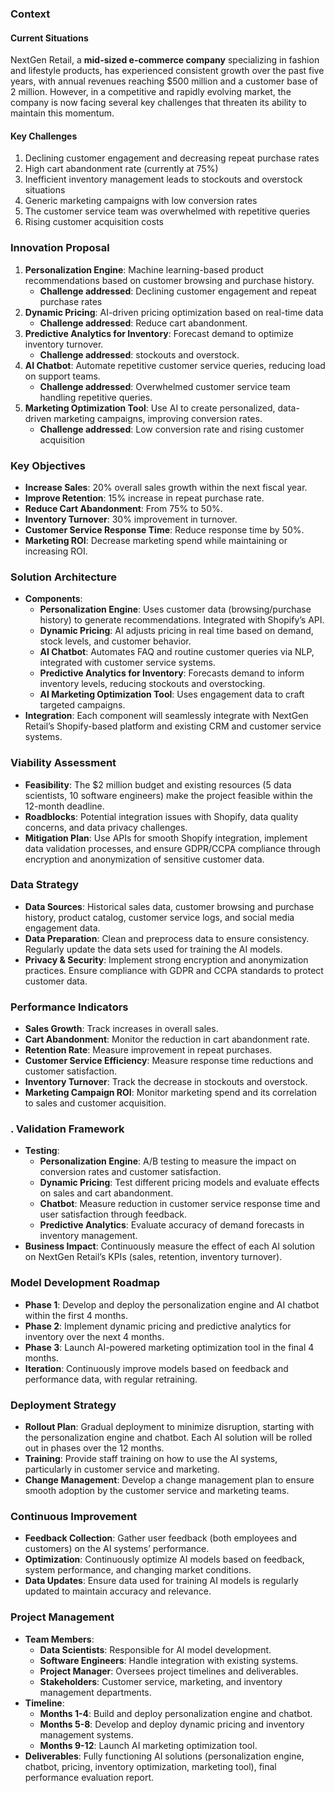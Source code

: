### Context
#### Current Situations
NextGen Retail, a **mid-sized e-commerce company** specializing in fashion and lifestyle products, has experienced consistent growth over the past five years, with annual revenues reaching $500 million and a customer base of 2 million. However, in a competitive and rapidly evolving market, the company is now facing several key challenges that threaten its ability to maintain this momentum. 
#### Key Challenges
1. Declining customer engagement and decreasing repeat purchase rates 
2. High cart abandonment rate (currently at 75%) 
3. Inefficient inventory management leads to stockouts and overstock situations 
4. Generic marketing campaigns with low conversion rates 
5. The customer service team was overwhelmed with repetitive queries 
6. Rising customer acquisition costs
### Innovation Proposal

1. **Personalization Engine**: Machine learning-based product recommendations based on customer browsing and purchase history. 
	- **Challenge addressed**: Declining customer engagement and repeat purchase rates
2. **Dynamic Pricing**: AI-driven pricing optimization based on real-time data
	- **Challenge addressed**: Reduce cart abandonment.
3. **Predictive Analytics for Inventory**: Forecast demand to optimize inventory turnover.
	- **Challenge addressed**: stockouts and overstock.
4. **AI Chatbot**: Automate repetitive customer service queries, reducing load on support teams.
	-  **Challenge addressed**: Overwhelmed customer service team handling repetitive queries.
5. **Marketing Optimization Tool**: Use AI to create personalized, data-driven marketing campaigns, improving conversion rates.
	- **Challenge addressed**: Low conversion rate and rising customer acquisition

### **Key Objectives**

- **Increase Sales**: 20% overall sales growth within the next fiscal year.
- **Improve Retention**: 15% increase in repeat purchase rate.
- **Reduce Cart Abandonment**: From 75% to 50%.
- **Inventory Turnover**: 30% improvement in turnover.
- **Customer Service Response Time**: Reduce response time by 50%.
- **Marketing ROI**: Decrease marketing spend while maintaining or increasing ROI.

### **Solution Architecture**
- **Components**:
    - **Personalization Engine**: Uses customer data (browsing/purchase history) to generate recommendations. Integrated with Shopify’s API.
    - **Dynamic Pricing**: AI adjusts pricing in real time based on demand, stock levels, and customer behavior.
    - **AI Chatbot**: Automates FAQ and routine customer queries via NLP, integrated with customer service systems.
    - **Predictive Analytics for Inventory**: Forecasts demand to inform inventory levels, reducing stockouts and overstocking.
    - **AI Marketing Optimization Tool**: Uses engagement data to craft targeted campaigns.
- **Integration**: Each component will seamlessly integrate with NextGen Retail’s Shopify-based platform and existing CRM and customer service systems.

### **Viability Assessment**

- **Feasibility**: The $2 million budget and existing resources (5 data scientists, 10 software engineers) make the project feasible within the 12-month deadline.
- **Roadblocks**: Potential integration issues with Shopify, data quality concerns, and data privacy challenges.
- **Mitigation Plan**: Use APIs for smooth Shopify integration, implement data validation processes, and ensure GDPR/CCPA compliance through encryption and anonymization of sensitive customer data.

### **Data Strategy**

- **Data Sources**: Historical sales data, customer browsing and purchase history, product catalog, customer service logs, and social media engagement data.
- **Data Preparation**: Clean and preprocess data to ensure consistency. Regularly update the data sets used for training the AI models.
- **Privacy & Security**: Implement strong encryption and anonymization practices. Ensure compliance with GDPR and CCPA standards to protect customer data.

### **Performance Indicators**

- **Sales Growth**: Track increases in overall sales.
- **Cart Abandonment**: Monitor the reduction in cart abandonment rate.
- **Retention Rate**: Measure improvement in repeat purchases.
- **Customer Service Efficiency**: Measure response time reductions and customer satisfaction.
- **Inventory Turnover**: Track the decrease in stockouts and overstock.
- **Marketing Campaign ROI**: Monitor marketing spend and its correlation to sales and customer acquisition.

### . **Validation Framework**

- **Testing**:
    - **Personalization Engine**: A/B testing to measure the impact on conversion rates and customer satisfaction.
    - **Dynamic Pricing**: Test different pricing models and evaluate effects on sales and cart abandonment.
    - **Chatbot**: Measure reduction in customer service response time and user satisfaction through feedback.
    - **Predictive Analytics**: Evaluate accuracy of demand forecasts in inventory management.
- **Business Impact**: Continuously measure the effect of each AI solution on NextGen Retail’s KPIs (sales, retention, inventory turnover).

### **Model Development Roadmap**

- **Phase 1**: Develop and deploy the personalization engine and AI chatbot within the first 4 months.
- **Phase 2**: Implement dynamic pricing and predictive analytics for inventory over the next 4 months.
- **Phase 3**: Launch AI-powered marketing optimization tool in the final 4 months.
- **Iteration**: Continuously improve models based on feedback and performance data, with regular retraining.

### **Deployment Strategy**

- **Rollout Plan**: Gradual deployment to minimize disruption, starting with the personalization engine and chatbot. Each AI solution will be rolled out in phases over the 12 months.
- **Training**: Provide staff training on how to use the AI systems, particularly in customer service and marketing.
- **Change Management**: Develop a change management plan to ensure smooth adoption by the customer service and marketing teams.

### **Continuous Improvement**

- **Feedback Collection**: Gather user feedback (both employees and customers) on the AI systems’ performance.
- **Optimization**: Continuously optimize AI models based on feedback, system performance, and changing market conditions.
- **Data Updates**: Ensure data used for training AI models is regularly updated to maintain accuracy and relevance.

### **Project Management**

- **Team Members**:
    - **Data Scientists**: Responsible for AI model development.
    - **Software Engineers**: Handle integration with existing systems.
    - **Project Manager**: Oversees project timelines and deliverables.
    - **Stakeholders**: Customer service, marketing, and inventory management departments.
- **Timeline**:
    - **Months 1-4**: Build and deploy personalization engine and chatbot.
    - **Months 5-8**: Develop and deploy dynamic pricing and inventory management systems.
    - **Months 9-12**: Launch AI marketing optimization tool.
- **Deliverables**: Fully functioning AI solutions (personalization engine, chatbot, pricing, inventory optimization, marketing tool), final performance evaluation report.